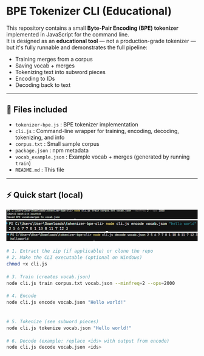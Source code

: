 # BPE Tokenizer CLI (Educational)

This repository contains a small **Byte-Pair Encoding (BPE) tokenizer** implemented in JavaScript for the command line.  
It is designed as an **educational tool** — not a production-grade tokenizer — but it's fully runnable and demonstrates the full pipeline:

- Training merges from a corpus
- Saving vocab + merges
- Tokenizing text into subword pieces
- Encoding to IDs
- Decoding back to text

---

## 📂 Files included
- `tokenizer-bpe.js` : BPE tokenizer implementation
- `cli.js` : Command-line wrapper for training, encoding, decoding, tokenizing, and info
- `corpus.txt` : Small sample corpus
- `package.json` : npm metadata
- `vocab_example.json` : Example vocab + merges (generated by running `train`)
- `README.md` : This file

---

## ⚡ Quick start (local)

![Build Vocab](screenshots/build-vocab.png)
![Encode](screenshots/encode.png)
![Decode](screenshots/decode.png)

```bash
# 1. Extract the zip (if applicable) or clone the repo
# 2. Make the CLI executable (optional on Windows)
chmod +x cli.js

# 3. Train (creates vocab.json)
node cli.js train corpus.txt vocab.json --minfreq=2 --ops=2000

# 4. Encode
node cli.js encode vocab.json "Hello world!"


# 5. Tokenize (see subword pieces)
node cli.js tokenize vocab.json "Hello world!"

# 6. Decode (example: replace <ids> with output from encode)
node cli.js decode vocab.json <ids>

